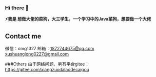 ### Hi there 👋

<!--
**codeX227/codeX227** is a ✨ _special_ ✨ repository because its `README.md` (this file) appears on your GitHub profile.

Here are some ideas to get you started:

- 🔭 I’m currently working on ...
- 🌱 I’m currently learning ...
- 👯 I’m looking to collaborate on ...
- 🤔 I’m looking for help with ...
- 💬 Ask me about ...
- 📫 How to reach me: ...
- 😄 Pronouns: ...
- ⚡ Fun fact: ...
-->
**⚡我是 想做大佬的菜狗，大三学生，一个学习中的Java菜狗，想要做一个大佬**

## Contact me
微信：omg1327
邮箱：1872744675@qq.com xushuanglong0227@gmail.com

###Others
由于网络问题，另有平台gitee：<https://gitee.com/xiangzuodalaodecaigou>
